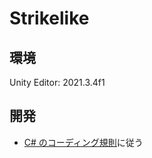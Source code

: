 # Strikelike
 
## 環境

Unity Editor: 2021.3.4f1

## 開発

- [C# のコーディング規則](https://docs.microsoft.com/ja-jp/dotnet/csharp/fundamentals/coding-style/coding-conventions#naming-conventions)に従う
